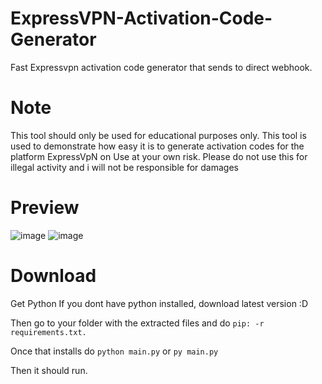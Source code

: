 # ExpressVPN-Activation-Code-Generator
Fast Expressvpn activation code generator that sends to direct webhook.

# Note
This tool should only be used for educational purposes only. This tool is used to demonstrate how easy it is to generate activation codes for the platform ExpressVpN on Use at your own risk. Please do not use this for illegal activity and i will not be responsible for damages

# Preview
![image](https://user-images.githubusercontent.com/95067718/166437578-de31fbb7-ebae-4eda-8450-460aec94f3a2.png)
![image](https://user-images.githubusercontent.com/95067718/166437672-d7e7f162-8077-4c1c-97c0-683d7beb79ca.png)

# Download
Get Python
If you dont have python installed, download latest version :D

Then go to your folder with the extracted files and do
`pip: -r requirements.txt.`

Once that installs do
`python main.py`
or 
`py main.py`

Then it should run.

